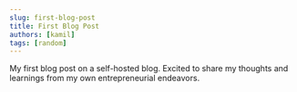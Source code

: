 ```yaml
---
slug: first-blog-post
title: First Blog Post
authors: [kamil]
tags: [random]
---
```


My first blog post on a self-hosted blog. Excited to share my thoughts and learnings from my own entrepreneurial endeavors. 